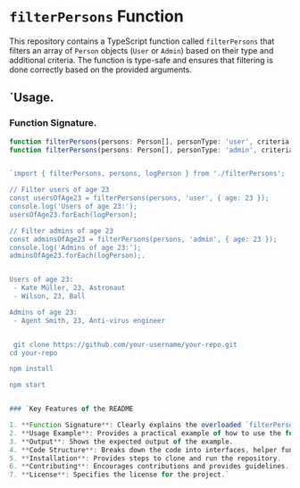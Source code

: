 
# `filterPersons` Function

This repository contains a TypeScript function called `filterPersons` that filters an array of `Person` objects (`User` or `Admin`) based on their type and additional criteria. The function is type-safe and ensures that filtering is done correctly based on the provided arguments.

## `Usage.

### Function Signature.

```typescript
function filterPersons(persons: Person[], personType: 'user', criteria: Partial<Omit<User, 'type'>>): User[];
function filterPersons(persons: Person[], personType: 'admin', criteria: Partial<Omit<Admin, 'type'>>): Admin[];


`import { filterPersons, persons, logPerson } from './filterPersons';

// Filter users of age 23
const usersOfAge23 = filterPersons(persons, 'user', { age: 23 });
console.log('Users of age 23:');
usersOfAge23.forEach(logPerson);

// Filter admins of age 23
const adminsOfAge23 = filterPersons(persons, 'admin', { age: 23 });
console.log('Admins of age 23:');
adminsOfAge23.forEach(logPerson);.


Users of age 23:
 - Kate Müller, 23, Astronaut
 - Wilson, 23, Ball

Admins of age 23:
 - Agent Smith, 23, Anti-virus engineer


 git clone https://github.com/your-username/your-repo.git
cd your-repo

npm install

npm start


### `Key Features of the README

1. **Function Signature**: Clearly explains the overloaded `filterPersons` function.
2. **Usage Example**: Provides a practical example of how to use the function.
3. **Output**: Shows the expected output of the example.
4. **Code Structure**: Breaks down the code into interfaces, helper functions, and the main function.
5. **Installation**: Provides steps to clone and run the repository.
6. **Contributing**: Encourages contributions and provides guidelines.
7. **License**: Specifies the license for the project.`
